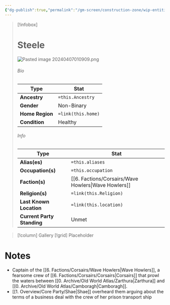 ```yaml
---
{"dg-publish":true,"permalink":"/gm-screen/construction-zone/wip-entities/npc-compendium/prologue/steele/","noteIcon":""}
---
```



> [!infobox]
> # Steele
>![Pasted image 20240407010909.png](/img/user/x.%20Assets/Attachments/Pasted%20image%2020240407010909.png)
> ###### Bio
> Type |  Stat |
> ---|---|
> **Ancestry** | `=this.Ancestry` |
> **Gender** | Non-Binary |
> **Home Region** | `=link(this.home)` |
> **Condition** | Healthy |
> ###### Info
> Type |  Stat |
> ---|---|
> **Alias(es)** | `=this.aliases` |
> **Occupation(s)** | `=this.occupation` |
> **Faction(s)** | [[6. Factions/Corsairs/Wave Howlers\|Wave Howlers]] |
> **Religion(s)** | `=link(this.Religion)` |
> **Last Known Location** | `=link(this.location)` |
> **Current Party Standing** | Unmet |

> [!column] Gallery 
> [!grid] 
> Placeholder

# Notes

- Captain of the [[6. Factions/Corsairs/Wave Howlers\|Wave Howlers]], a fearsome crew of [[6. Factions/Corsairs/Corsairs\|Corsairs]] that prowl the waters between [[0. Archive/Old World Atlas/Zarthura\|Zarthura]] and [[0. Archive/Old World Atlas/Camboragh\|Camboragh]].
- [[1. Overview/Core Party/Shae\|Shae]] overheard them arguing about the terms of a business deal with the crew of her prison transport ship 

